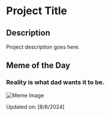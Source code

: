 # Project Title

## Description

Project description goes here.

## Meme of the Day

### Reality is what dad wants it to be.
![Meme Image](https://i.redd.it/rf9if7l3regd1.png)

Updated on: [8/6/2024]